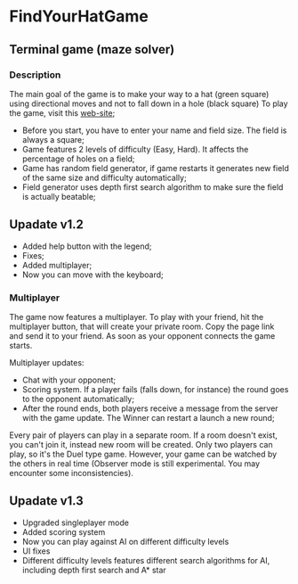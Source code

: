 # FindYourHatGame
## Terminal game (maze solver)
### Description

The main goal of the game is to make your way to a hat (green square) using directional moves and not to fall down in a hole (black square)
To play the game, visit this [web-site](https://findyourhat2.herokuapp.com/);

* Before you start, you have to enter your name and field size. The field is always a square;
* Game features 2 levels of difficulty (Easy, Hard). It affects the percentage of holes on a field;
* Game has random field generator, if game restarts it generates new field of the same size and difficulty automatically;
* Field generator uses depth first search algorithm to make sure the field is actually beatable;



## Upadate v1.2

* Added help button with the legend;
* Fixes;
* Added multiplayer;
* Now you can move with the keyboard;

### Multiplayer

The game now features a multiplayer. To play with your friend, hit the multiplayer button, that will create your private room. Copy the page link and send it to your friend. As soon as your opponent connects the game starts.

Multiplayer updates:

* Chat with your opponent;
* Scoring system. If a player fails (falls down, for instance) the round goes to the opponent automatically;
* After the round ends, both players receive a message from the server with the game update. The Winner can restart a launch a new round;

Every pair of players can play in a separate room. If a room doesn't exist, you can't join it, instead new room will be created.
Only two players can play, so it's the Duel type game. However, your game can be watched by the others in real time (Observer mode is still experimental. You may encounter some inconsistencies).

## Upadate v1.3

* Upgraded singleplayer mode
* Added scoring system
* Now you can play against AI on different difficulty levels
* UI fixes
* Different difficulty levels features different search algorithms for AI, including depth first search and A* star